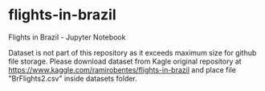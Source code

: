 # flights-in-brazil
Flights in Brazil - Jupyter Notebook

Dataset is not part of this repository as it exceeds maximum size for github file storage.
Please download dataset from Kagle original repository at https://www.kaggle.com/ramirobentes/flights-in-brazil and place file "BrFlights2.csv" inside datasets folder.